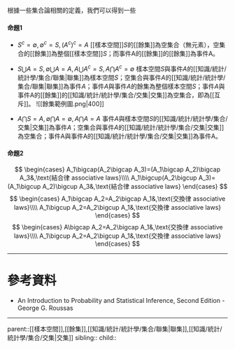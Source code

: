 根據一些集合論相關的定義，我們可以得到一些

#### 命題1
- $S^c=\emptyset,\emptyset^c=S,(A^c)^c=A$
[[樣本空間]]$S$的[[餘集]]為空集合（無元素），空集合的[[餘集]]為整個[[樣本空間]]$S$；而事件A的[[餘集]]的[[餘集]]為事件A。

- $S\bigcup A=S,\emptyset\bigcup A=A,A\bigcup A^c=S,A\bigcap A^c=\emptyset$
樣本空間$S$與事件$A$的[[知識/統計/統計學/集合/聯集|聯集]]為樣本空間$S$；空集合與事件$A$的[[知識/統計/統計學/集合/聯集|聯集]]為事件$A$；事件$A$與事件$A$的餘集為整個樣本空間$S$；事件$A$與事件A的[[餘集]]的[[知識/統計/統計學/集合/交集|交集]]為空集合，即為[[互斥]]。
![[餘集範例圖.png|400]]

- $A\bigcap S=A,\emptyset\bigcap A=\emptyset,A\bigcap A = A$
事件$A$與樣本空間$S$的[[知識/統計/統計學/集合/交集|交集]]為事件$A$；空集合與事件$A$的[[知識/統計/統計學/集合/交集|交集]]為空集合；事件A與事件A的[[知識/統計/統計學/集合/交集|交集]]為事件A。

#### 命題2
$$
\begin{cases}
A_1\bigcap(A_2\bigcap A_3)=(A_1\bigcap A_2)\bigcap A_3&,\text{結合律 associative laws}\\\\
A_1\bigcup(A_2\bigcup A_3)=(A_1\bigcup A_2)\bigcup A_3&,\text{結合律 associative laws}
\end{cases}
$$
$$
\begin{cases}
A_1\bigcap A_2=A_2\bigcap A_1&,\text{交換律 associative laws}\\\\
A_1\bigcup A_2=A_2\bigcup A_1&,\text{交換律 associative laws}
\end{cases}
$$
$$
\begin{cases}
A\bigcap A_2=A_2\bigcap A_1&,\text{交換律 associative laws}\\\\
A_1\bigcup A_2=A_2\bigcup A_1&,\text{交換律 associative laws}
\end{cases}
$$


- - -
# 參考資料
- An Introduction to Probability and Statistical Inference, Second Edition - George G. Roussas
- - -
parent::[[樣本空間]],[[餘集]],[[知識/統計/統計學/集合/聯集|聯集]],[[知識/統計/統計學/集合/交集|交集]]
sibling::
child::
